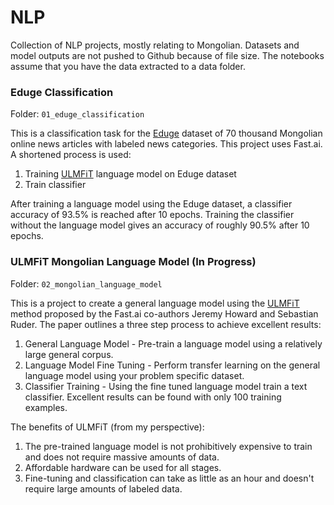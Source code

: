 # NLP
 
Collection of NLP projects, mostly relating to Mongolian. Datasets and model outputs are not pushed to Github because of file size. The notebooks assume that you have the data extracted to a data folder. 


### Eduge Classification
Folder: `01_eduge_classification`

This is a classification task for the [Eduge](https://github.com/tugstugi/mongolian-nlp/blob/master/datasets/eduge.csv.gz) dataset of 70 thousand Mongolian online news articles with labeled news categories. This project uses Fast.ai. A shortened process is used:

1. Training [ULMFiT](https://arxiv.org/abs/1801.06146) language model on Eduge dataset
2. Train classifier

After training a language model using the Eduge dataset, a classifier accuracy of 93.5% is reached after 10 epochs. Training the classifier without the language model gives an accuracy of roughly 90.5% after 10 epochs.

### ULMFiT Mongolian Language Model (In Progress)
Folder: `02_mongolian_language_model`

This is a project to create a general language model using the [ULMFiT](https://arxiv.org/abs/1801.06146) method proposed by the Fast.ai co-authors Jeremy Howard and Sebastian Ruder. The paper outlines a three step process to achieve excellent results:
1. General Language Model - Pre-train a language model using a relatively large general corpus.
2. Language Model Fine Tuning - Perform transfer learning on the general language model using your problem specific dataset.
3. Classifier Training - Using the fine tuned language model train a text classifier. Excellent results can be found with only 100 training examples.

The benefits of ULMFiT (from my perspective):
1. The pre-trained language model is not prohibitively expensive to train and does not require massive amounts of data.
2. Affordable hardware can be used for all stages. 
3. Fine-tuning and classification can take as little as an hour and doesn't require large amounts of labeled data.
